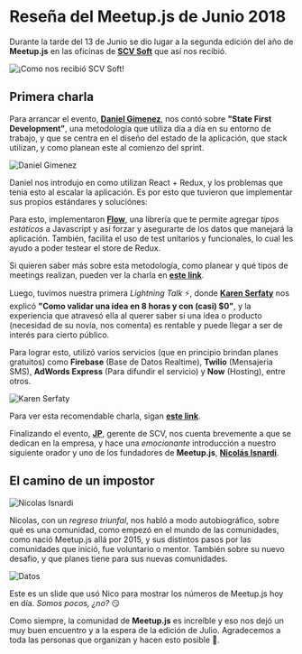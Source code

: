 # Reseña del Meetup.js de Junio 2018

Durante la tarde del 13 de Junio se dio lugar a la segunda edición del año de **Meetup.js** en las oficinas de **[SCV Soft](http://scvsoft.com/)** que así nos recibió.

![¡Como nos recibió SCV Soft!](https://raw.githubusercontent.com/meetupjs-ar/blog-articles/master/06-resena-meetup-junio-2018/intro.jpg)

## Primera charla

Para arrancar el evento, **[Daniel Gimenez](https://twitter.com/idanielgimenez)**, nos contó sobre **"State First Development"**, una metodología que utiliza día a día en su entorno de trabajo, y que se centra en el diseño del estado de la aplicación, que stack utilizan, y como planean este al comienzo del sprint.

![Daniel Gimenez](https://raw.githubusercontent.com/meetupjs-ar/blog-articles/master/06-resena-meetup-junio-2018/daniel_gimenez.jpg)

Daniel nos introdujo en como utilizan React + Redux, y los problemas que tenia esto al escalar la aplicación. Es por esto que tuvieron que implementar sus propios estándares y soluciónes:

Para esto, implementaron **[Flow](https://flow.org/)**, una librería que te permite agregar _tipos estáticos_ a Javascript y así forzar y asegurarte de los datos que manejará la aplicación. También, facilita el uso de test unitarios y funcionales, lo cual les ayudo a poder testear el store de Redux.

Si quieren saber más sobre esta metodología, como planear y qué tipos de meetings realizan, pueden ver la charla en **[este link](http://www.youtube.com/)**.

Luego, tuvimos nuestra primera _Lightning Talk_ ⚡, donde **[Karen Serfaty](https://twitter.com/keyserfaty)** nos explicó **"Como validar una idea en 8 horas y con (casi) $0"**, y la experiencia que atravesó ella al querer saber si una idea o producto (necesidad de su novia, nos comenta) es rentable y puede llegar a ser de interés para cierto público.

Para lograr esto, utilizó varios servicios (que en principio brindan planes gratuitos) como **Firebase** (Base de Datos Realtime), **Twilio** (Mensajeria SMS), **AdWords Express** (Para difundir el servicio) y **Now** (Hosting), entre otros.

![Karen Serfaty](https://raw.githubusercontent.com/meetupjs-ar/blog-articles/master/06-resena-meetup-junio-2018/karen_serfaty.jpg)

Para ver esta recomendable charla, sigan **[este link](http://www.youtube.com/)**.

Finalizando el evento, **[JP](https://twitter.com/jpsaraceno)**, gerente de SCV, nos cuenta brevemente a que se dedican en la empresa, y hace una _emocionante_ introducción a nuestro siguiente orador y uno de los fundadores de **Meetup.js**, **[Nicolás Isnardi](https://twitter.com/isnardi)**.

## El camino de un impostor

![Nicolas Isnardi](https://raw.githubusercontent.com/meetupjs-ar/blog-articles/master/06-resena-meetup-junio-2018/nicolas_isnardi.jpg)

Nicolas, con un _regreso triunfal_, nos habló a modo autobiográfico, sobre qué es una comunidad, como empezó en el mundo de las comunidades, como nació Meetup.js allá por 2015, y sus distintos pasos por las comunidades que inició, fue voluntario o mentor. También sobre su nuevo desafio, y que planes tiene para sus nuevas comunidades.

![Datos](https://raw.githubusercontent.com/meetupjs-ar/blog-articles/master/06-resena-meetup-junio-2018/datos.jpg)

Este es un slide que usó Nico para mostrar los números de Meetup.js hoy en día. _Somos pocos, ¿no?_ 😏

Como siempre, la comunidad de **Meetup.js** es increíble y eso nos dejó un muy buen encuentro y a la espera de la edición de Julio. Agradecemos a toda las personas que organizan y hacen esto posible 👏.
